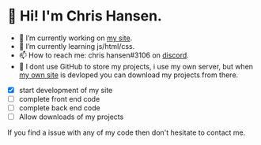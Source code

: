 # 👋 Hi! I'm Chris Hansen.



- 🔭 I’m currently working on [my site](https://chrishansen.tk).
- 🌱 I’m currently learning js/html/css.
- 📫 How to reach me: chris hansen#3106 on [discord](https://discord.com/channels/@me).
- 💾 I dont use GitHub to store my projects, i use my own server, but when [my own site](https://chrishansen.tk) is devloped you can download my projects from there.

- [x] start development of my site
- [ ] complete front end code
- [ ] complete back end code
- [ ] Allow downloads of my projects

If you find a issue with any of my code then don't hesitate to contact me.

